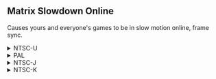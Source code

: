 ## Matrix Slowdown Online

Causes yours and everyone's games to be in slow motion online, frame sync.

<details>
<summary>NTSC-U</summary>

```powerpc
046507DC 60000000
046507E0 60000000
```
</details>

<details>
<summary>PAL</summary>

```powerpc
04654C64 60000000
04654C68 60000000
```
</details>

<details>
<summary>NTSC-J</summary>

```powerpc
046542D0 60000000
046542D4 60000000
```
</details>

<details>
<summary>NTSC-K</summary>

```powerpc
04642F7C 60000000
04642F80 60000000
```
</details>